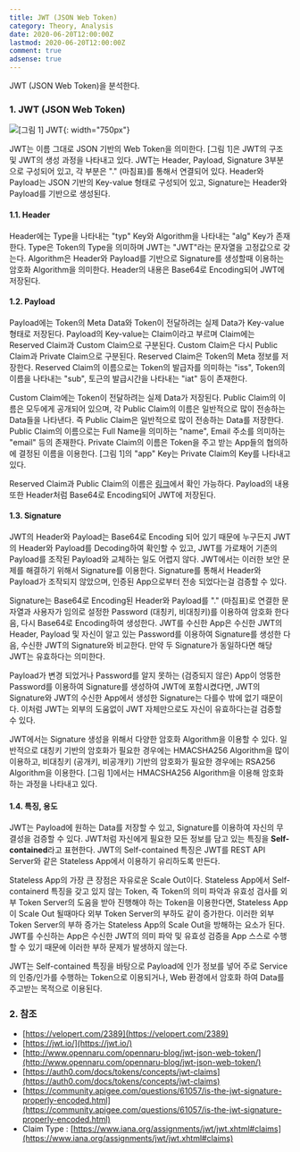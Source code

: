 ```yaml
---
title: JWT (JSON Web Token)
category: Theory, Analysis
date: 2020-06-20T12:00:00Z
lastmod: 2020-06-20T12:00:00Z
comment: true
adsense: true
---
```


JWT (JSON Web Token)을 분석한다.

### 1. JWT (JSON Web Token)

![[그림 1] JWT]({{site.baseurl}}/images/theory_analysis/JWT/JWT.PNG){: width="750px"}

JWT는 이름 그대로 JSON 기반의 Web Token을 의미한다. [그림 1]은 JWT의 구조 및 JWT의 생성 과정을 나타내고 있다. JWT는 Header, Payload, Signature 3부분으로 구성되어 있고, 각 부분은 "." (마침표)를 통해서 연결되어 있다. Header와 Payload는 JSON 기반의 Key-value 형태로 구성되어 있고, Signature는 Header와 Payload를 기반으로 생성된다.

#### 1.1. Header

Header에는 Type을 나타내는 "typ" Key와 Algorithm을 나타내는 "alg" Key가 존재한다. Type은 Token의 Type을 의미하며 JWT는 "JWT"라는 문자열을 고정값으로 갖는다. Algorithm은 Header와 Payload를 기반으로 Signature를 생성할때 이용하는 암호화 Algorithm을 의미한다. Header의 내용은 Base64로 Encoding되어 JWT에 저장된다.

#### 1.2. Payload

Payload에는 Token의 Meta Data와 Token이 전달하려는 실제 Data가 Key-value 형태로 저장된다. Payload의 Key-value는 Claim이라고 부르며 Claim에는 Reserved Claim과 Custom Claim으로 구분된다. Custom Claim은 다시 Public Claim과 Private Claim으로 구분된다. Reserved Claim은 Token의 Meta 정보를 저장한다. Reserved Claim의 이름으로는 Token의 발급자를 의미하는 "iss", Token의 이름을 나타내는 "sub", 토근의 발급시간을 나타내는 "iat" 등이 존재한다.

Custom Claim에는 Token이 전달하려는 실제 Data가 저장된다. Public Claim의 이름은 모두에게 공개되어 있으며, 각 Public Claim의 이름은 일반적으로 많이 전송하는 Data들을 나타낸다. 즉 Public Claim은 일반적으로 많이 전송하는 Data를 저장한다. Public Claim의 이름으로는 Full Name을 의미하는 "name", Email 주소를 의미하는 "email" 등의 존재한다. Private Claim의 이름은 Token을 주고 받는 App들의 협의하에 결정된 이름을 이용한다. [그림 1]의 "app" Key는 Private Claim의 Key를 나타내고 있다.

Reserved Claim과 Public Claim의 이름은 [링크](https://www.iana.org/assignments/jwt/jwt.xhtml#claims)에서 확인 가능하다. Payload의 내용 또한 Header처럼 Base64로 Encoding되어 JWT에 저장된다.

#### 1.3. Signature

JWT의 Header와 Payload는 Base64로 Encoding 되어 있기 때문에 누구든지 JWT의 Header와 Payload를 Decoding하여 확인할 수 있고, JWT를 가로채어 기존의 Payload를 조작된 Payload와 교체하는 일도 어렵지 않다. JWT에서는 이러한 보안 문제를 해결하기 위해서 Signature를 이용한다. Signature를 통해서 Header와 Payload가 조작되지 않았으며, 인증된 App으로부터 전송 되었다는걸 검증할 수 있다.

Signature는 Base64로 Encoding된 Header와 Payload를 "." (마침표)로 연결한 문자열과 사용자가 임의로 설정한 Password (대칭키, 비대칭키)를 이용하여 암호화 한다음, 다시 Base64로 Encoding하여 생성한다. JWT를 수신한 App은 수신한 JWT의 Header, Payload 및 자신이 알고 있는 Password를 이용하여 Signature를 생성한 다음, 수신한 JWT의 Signature와 비교한다. 만약 두 Signature가 동일하다면 해당 JWT는 유효하다는 의미한다.

Payload가 변경 되었거나 Password를 알지 못하는 (검증되지 않은) App이 엉뚱한 Password를 이용하여 Signature를 생성하여 JWT에 포함시켰다면, JWT의 Signature와 JWT의 수신한 App에서 생성한 Signature는 다를수 밖에 없기 때문이다. 이처럼 JWT는 외부의 도움없이 JWT 자체만으로도 자신이 유효하다는걸 검증할 수 있다.

JWT에서는 Signature 생성을 위해서 다양한 암호화 Algorithm을 이용할 수 있다. 일반적으로 대칭키 기반의 암호화가 필요한 경우에는 HMACSHA256 Algorithm을 많이 이용하고, 비대칭키 (공개키, 비공개키) 기반의 암호화가 필요한 경우에는 RSA256 Algorithm을 이용한다. [그림 1]에서는 HMACSHA256 Algorithm을 이용해 암호화 하는 과정을 나타내고 있다.

#### 1.4. 특징, 용도

JWT는 Payload에 원하는 Data를 저장할 수 있고, Signature를 이용하여 자신의 무결성을 검증할 수 있다. JWT처럼 자신에게 필요한 모든 정보를 담고 있는 특징을 **Self-contained**라고 표현한다. JWT의 Self-contained 특징은 JWT를 REST API Server와 같은 Stateless App에서 이용하기 유리하도록 만든다.

Stateless App의 가장 큰 장점은 자유로운 Scale Out이다. Stateless App에서 Self-containerd 특징을 갖고 있지 않는 Token, 즉 Token의 의미 파악과 유효성 검사를 외부 Token Server의 도움을 받아 진행해야 하는 Token을 이용한다면, Stateless App이 Scale Out 될때마다 외부 Token Server의 부하도 같이 증가한다. 이러한 외부 Token Server의 부하 증가는 Stateless App의 Scale Out을 방해하는 요소가 된다. JWT를 수신하는 App은 수신한 JWT의 의미 파악 및 유효성 검증을 App 스스로 수행할 수 있기 때문에 이러한 부하 문제가 발생하지 않는다.

JWT는 Self-contained 특징을 바탕으로 Payload에 인가 정보를 넣어 주로 Service의 인증/인가를 수행하는 Token으로 이용되거나, Web 환경에서 암호화 하여 Data를 주고받는 목적으로 이용된다.

### 2. 참조

* [https://velopert.com/2389](https://velopert.com/2389)
* [https://jwt.io/](https://jwt.io/)
* [http://www.opennaru.com/opennaru-blog/jwt-json-web-token/](http://www.opennaru.com/opennaru-blog/jwt-json-web-token/)
* [https://auth0.com/docs/tokens/concepts/jwt-claims](https://auth0.com/docs/tokens/concepts/jwt-claims)
* [https://community.apigee.com/questions/61057/is-the-jwt-signature-properly-encoded.html](https://community.apigee.com/questions/61057/is-the-jwt-signature-properly-encoded.html)
* Claim Type : [https://www.iana.org/assignments/jwt/jwt.xhtml#claims](https://www.iana.org/assignments/jwt/jwt.xhtml#claims)